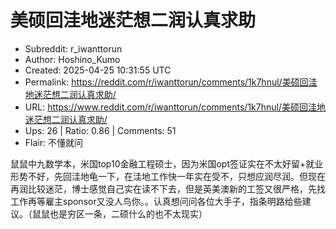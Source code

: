 # 美硕回洼地迷茫想二润认真求助

- Subreddit: r_iwanttorun
- Author: Hoshino_Kumo
- Created: 2025-04-25 10:31:55 UTC
- Permalink: https://reddit.com/r/iwanttorun/comments/1k7hnul/美硕回洼地迷茫想二润认真求助/
- URL: https://www.reddit.com/r/iwanttorun/comments/1k7hnul/美硕回洼地迷茫想二润认真求助/
- Ups: 26 | Ratio: 0.86 | Comments: 51
- Flair: 不懂就问


鼠鼠中九数学本，米国top10金融工程硕士，因为米国opt签证实在不太好留+就业形势不好，先回洼地龟一下，在洼地工作快一年实在受不，只想应润尽润。但现在再润比较迷茫，博士感觉自己实在读不下去，但是英美澳新的工签又很严格，先找工作再等雇主sponsor又没人鸟你。。认真想问问各位大手子，指条明路给些建议。（鼠鼠也是穷区一条，二硕什么的也不太现实）


